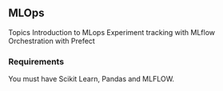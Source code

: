 ## MLOps
Topics
Introduction to MLops
Experiment tracking with MLflow
Orchestration with Prefect

### Requirements
You must have Scikit Learn, Pandas and MLFLOW.
